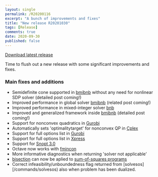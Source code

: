 ```yaml
---
layout: single
permalink: /R20200116
excerpt: "A bunch of improvements and fixes"
title: "New release R20201030"
tags: [Release]
comments: true
date: 2020-09-30
published: false
---
```


[Download latest release](/download)

Time to flush out a new release with some significant improvements and fixes.

### Main fixes and additions

* Semidefinite cone supported in [bmibnb](/solver/bmibnb/) without any need for nonlinear SDP solver (detailed post coming!)
* Improved performance in global solver [bmibnb](/solver/bmibnb/) (related post coming!)
* Improved performance in mixed-integer solver [bnb](/solver/bnb/)
* Improved and generalized framework inside [bmibnb](/solver/bmibnb/) (detailed post coming!)
* Support for nonconvex quadratics in [Gurobi](/solver/gurobi)
* Automatically sets 'optimalitytarget' for nonconvex QP in [Cplex](/solver/cplex)
* Support for full options list in [Gurobi](/solver/gurobi)
* Support for full options list in [Xpress](/solver/xpress)
* Support for [Snopt 3.0](/solver/snopt)
* Octave now works with [fmincon](/solver/fmincon)
* More informative diagnostics when returning 'solver not applicable'
* [bisection](/solver/bisection) can now be aplied to [sum-of-squares programs](/tutorial/sumofsquaresprogramming)
* Correct infeasibility/unboundedness flag returned from [solvesos][/commands/solvesos) also when problem has been dualized.













